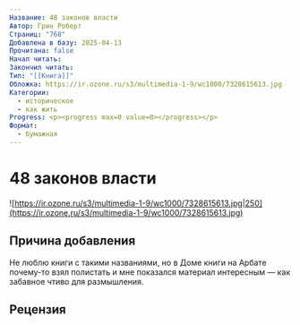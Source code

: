 ```yaml
---
Название: 48 законов власти
Автор: Грин Роберт
Страниц: "768"
Добавлена в базу: 2025-04-13
Прочитана: false
Начал читать: 
Закончил читать: 
Тип: "[[Книга]]"
Обложка: https://ir.ozone.ru/s3/multimedia-1-9/wc1000/7328615613.jpg
Категории:
  - историческое
  - как жить
Progress: <p><progress max=0 value=0></progress></p>
Формат:
  - бумажная
---
```

# 48 законов власти

![https://ir.ozone.ru/s3/multimedia-1-9/wc1000/7328615613.jpg|250](https://ir.ozone.ru/s3/multimedia-1-9/wc1000/7328615613.jpg)

## Причина добавления

Не люблю книги с такими названиями, но в Доме книги на Арбате почему-то взял полистать и мне показался материал интересным — как забавное чтиво для размышления.

## Рецензия